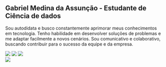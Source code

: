 ## Gabriel Medina da Assunção - Estudante de Ciência de dados

Sou autodidata e busco constantemente aprimorar meus conhecimentos em tecnologia. Tenho habilidade em desenvolver soluções de problemas e me adaptar facilmente a novos cenários. Sou comunicativo e colaborativo, buscando contribuir para o sucesso da equipe e da empresa.
 
<div> 
  <a href="https://gabs4841.github.io/" target="_blank" rel=“noopener noreferrer”><img src="https://img.shields.io/badge/Portfolio-%23000000.svg?style=for-the-badge&logo=firefox&logoColor=#FF7139"></a>
  <a href="https://www.linkedin.com/in/gabriellmedina/" target="_blank" rel=“noopener noreferrer”><img src="https://img.shields.io/badge/-LinkedIn-%230077B5?style=for-the-badge&logo=linkedin&logoColor=white"></a> 
   <a href = "mailto:gabrielzao8@gmail.com" rel=“noopener noreferrer”><img src="https://img.shields.io/badge/-Gmail-%23333?style=for-the-badge&logo=gmail&logoColor=white"></a>
</div>
   <a href="https://1drv.ms/x/s!AmZZckAaQe6kyi01H44dSRY6eQrg?e=rRrL99" target="_blank" rel=“noopener noreferrer”><img src="https://img.shields.io/badge/Microsoft_Excel-217346?style=for-the-badge&logo=microsoft-excel&logoColor=white"></a>
